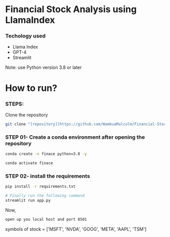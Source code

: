 # Financial Stock Analysis using LlamaIndex


### Techology used

 - Llama Index
 - GPT-4
 - Streamlit


Note: use Python version 3.8 or later


# How to run?
### STEPS:

Clone the repository

```bash
git clone "[repository](https://github.com/WambuaMalcolm/Financial-Stock-Project.git)"
```
### STEP 01- Create a conda environment after opening the repository

```bash
conda create -n finace python=3.8 -y
```

```bash
conda activate finace
```


### STEP 02- install the requirements
```bash
pip install -r requirements.txt
```


```bash
# Finally run the following command
streamlit run app.py
```

Now,
```bash
open up you local host and port 8501
```





symbols of stock = ['MSFT', 'NVDA', 'GOOG', 'META', 'AAPL', 'TSM']
